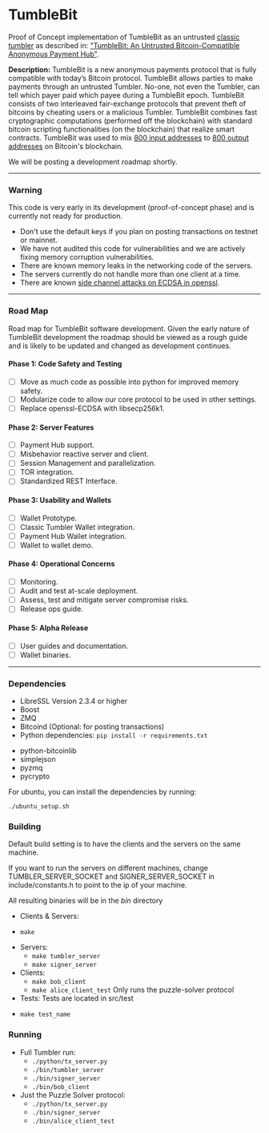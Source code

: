 # TumbleBit

Proof of Concept implementation of TumbleBit as an untrusted [classic tumbler](https://en.wikipedia.org/wiki/Cryptocurrency_tumbler) as described in: ["TumbleBit: An Untrusted Bitcoin-Compatible Anonymous Payment Hub"](https://eprint.iacr.org/2016/575). 

**Description:** TumbleBit is a new anonymous payments protocol that is fully compatible with today’s Bitcoin protocol. TumbleBit allows parties to make payments through an untrusted Tumbler. No-one, not even the Tumbler, can tell which payer paid which payee during a TumbleBit epoch. TumbleBit consists of two interleaved fair-exchange protocols that prevent theft of bitcoins by cheating users or a malicious Tumbler. TumbleBit combines fast cryptographic computations (performed off the blockchain) with standard bitcoin scripting functionalities (on the blockchain) that realize smart contracts. TumbleBit was used to mix [800 input addresses](https://blockchain.info/tx/fd51bd844202ef050f1fbe0563e3babd2df3c3694b61af39ac811ad14f52b233) to [800 output addresses](https://blockchain.info/tx/8520da7116a1e634baf415280fdac45f96e680270ea06810512531a783f0c9f6) on Bitcoin's blockchain. 

We will be posting a development roadmap shortly.



----
### Warning
This code is very early in its development (proof-of-concept phase) and is currently not ready for production.

* Don't use the default keys if you plan on posting transactions on testnet or mainnet.
* We have not audited this code for vulnerabilities and we are actively fixing memory corruption vulnerabilities.
* There are known memory leaks in the networking code of the servers.
* The servers currently do not handle more than one client at a time.
* There are known [side channel attacks on ECDSA in openssl](https://www.tau.ac.il/~tromer/mobilesc/).

---

### Road Map
Road map for TumbleBit software development. Given the early nature of TumbleBit development the roadmap should be viewed as a rough guide and is likely to be updated and changed as development continues.

#### Phase 1: Code Safety and Testing
+ [ ] Move as much code as possible into python for improved memory safety.
+ [ ] Modularize code to allow our core protocol to be used in other settings.
+ [ ] Replace openssl-ECDSA with libsecp256k1.

#### Phase 2: Server Features
+ [ ] Payment Hub support.
+ [ ] Misbehavior reactive server and client.
+ [ ] Session Management and parallelization.
+ [ ] TOR integration.
+ [ ] Standardized REST Interface.

#### Phase 3: Usability and Wallets
+ [ ] Wallet Prototype.
+ [ ] Classic Tumbler Wallet integration.
+ [ ] Payment Hub Wallet integration.
+ [ ] Wallet to wallet demo.

#### Phase 4: Operational Concerns
+ [ ] Monitoring.
+ [ ] Audit and test at-scale deployment.
+ [ ] Assess, test and mitigate server compromise risks.
+ [ ] Release ops guide.

#### Phase 5: Alpha Release
+ [ ] User guides and documentation.
+ [ ] Wallet binaries.

----
### Dependencies

- LibreSSL Version 2.3.4 or higher
- Boost
- ZMQ
- Bitcoind (Optional: for posting transactions)
- Python dependencies: ```pip install -r requirements.txt```
 + python-bitcoinlib
 + simplejson
 + pyzmq
 + pycrypto

For ubuntu, you can install the dependencies by running:
```
./ubuntu_setup.sh
```
### Building

Default build setting is to have the clients and
the servers on the same machine.

If you want to run the servers on different machines,
change TUMBLER_SERVER_SOCKET and SIGNER_SERVER_SOCKET in
include/constants.h to point to the ip of your machine.

All resulting binaries will be in the _bin_ directory

- Clients & Servers:
 + ```make```
- Servers:
  + ```make tumbler_server```
  + ```make signer_server```
- Clients:
  + ```make bob_client```
  + ```make alice_client_test``` Only runs the puzzle-solver protocol
- Tests: Tests are located in src/test
 + ```make test_name```

### Running

- Full Tumbler run:
  + ```./python/tx_server.py```
  + ```./bin/tumbler_server```
  + ```./bin/signer_server```
  + ```./bin/bob_client```
- Just the Puzzle Solver protocol:
  + ```./python/tx_server.py```
  + ```./bin/signer_server```
  + ```./bin/alice_client_test```

 <!--- ![tumblebit](https://cloud.githubusercontent.com/assets/274814/18019508/6c081ed8-6baa-11e6-9165-9bd338fda187.png) -->
